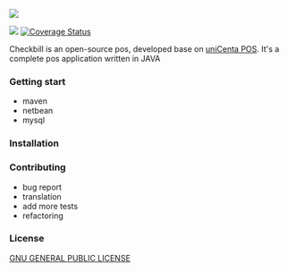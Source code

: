 ![](https://checkbill.info/images/check-bill-small.png)

![](https://travis-ci.org/loma/checkbill.svg?branch=master)
[![Coverage Status](https://coveralls.io/repos/github/loma/checkbill/badge.svg?branch=master)](https://coveralls.io/github/loma/checkbill?branch=master)

Checkbill is an open-source pos, developed base on [uniCenta POS](https://sourceforge.net/projects/unicentaopos/). It's a complete pos application written in JAVA

### Getting start
* maven
* netbean
* mysql

### Installation


### Contributing
* bug report
* translation
* add more tests
* refactoring

### License
[GNU GENERAL PUBLIC LICENSE](https://www.gnu.org/licenses/gpl-3.0.en.html)
